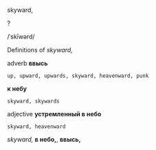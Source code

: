 skyward,

?

/ˈskīwərd/

Definitions of _skyward,_

adverb
**ввысь**

    up, upward, upwards, skyward, heavenward, punk
**к небу**

    skyward, skywards

adjective
**устремленный в небо**

    skyward, heavenward

_skyward,_
**в небо,**, **ввысь,**